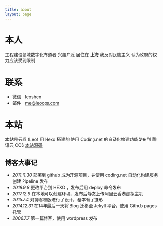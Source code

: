 ```yaml
---
title: about
layout: page
---
```

# 本人
工程建设领域数字化布道者 兴趣广泛 居住在  **上海** 
我反对民族主义 认为政府的权力应该受到限制

# 联系
- 微信：leoshcn
- 邮件：me@leoops.com

# 本站
本站是云叔 (Leo) 用  Hexo 搭建的 使用 Coding.net 的自动化构建功能发布到 腾讯云 COS
[本站源码](https://github.com/leoshcn/leoopsnew)

## 博客大事记
* *2011.11.30*  部署到 github 成为开源项目，并使用 coding.net 自动化构建服务创建 Pipeline 发布
* *2018.9.8*  更改平台到 HEXO ，发布后用 deploy 命令发布
* *2017.12.9*  在本地可以创建环境，发布后静态上传阿里云香港虚拟主机
* *2015.7.4* 对博客模版进行了设计，基本有了雏形
* *2014.12.31*  在14年最后一天将 Blog 迁移至 Jekyll 平台，使用 Github pages 托管
* *2006.7.7* 第一篇博客，使用 wordpress 发布
